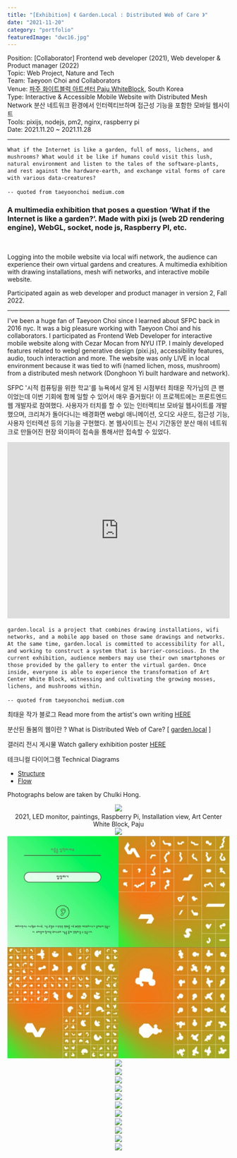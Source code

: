 ```yaml
---
title: "[Exhibition] 《 Garden.Local : Distributed Web of Care 》"
date: "2021-11-20"
category: "portfolio"
featuredImage: "dwc16.jpg"
---
```


<div class="intro">
Position: [Collaborator] Frontend web developer (2021), Web developer & Product manager (2022) <br />
Topic: Web Project, Nature and Tech <br />
Team: Taeyoon Choi and Collaborators <br />
Venue: <a target="_blank" rel="noreferrer" href="https://whiteblock.org/%EC%A0%84%EC%8B%9C/view/2792034">파주 화이트블럭 아트센터 Paju WhiteBlock</a>, South Korea <br />
Type: Interactive & Accessible Mobile Website with Distributed Mesh Network 분산 네트워크 환경에서 인터렉티브하며 접근성 기능을 포함한 모바일 웹사이트 <br />
Tools: pixijs, nodejs, pm2, nginx, raspberry pi<br />
Date: 2021.11.20 ~ 2021.11.28 <br />
</div>
<hr />

```
What if the Internet is like a garden, full of moss, lichens, and mushrooms? What would it be like if humans could visit this lush, natural environment and listen to the tales of the software-plants, and rest against the hardware-earth, and exchange vital forms of care with various data-creatures?

-- quoted from taeyoonchoi medium.com
```

<h3>A multimedia exhibition that poses a question ‘What if the Internet is like a garden?’. Made with pixi js (web 2D rendering engine), WebGL, socket, node js, Raspberry PI, etc. </h3>

<br />

Logging into the mobile website via local wifi network, the audience can experience their own virtual gardens and creatures. A multimedia exhibition with drawing installations, mesh wifi networks, and interactive mobile website.

Participated again as web developer and product manager in version 2, Fall 2022.

---

I've been a huge fan of Taeyoon Choi since I learned about SFPC back in 2016 nyc. It was a big pleasure working with Taeyoon Choi and his collaborators. I participated as Frontend Web Developer for interactive mobile website along with Cezar Mocan from NYU ITP. I mainly developed features related to webgl generative design (pixi.js), accessibility features, audio, touch interaction and more. The website was only LIVE in local environment because it was tied to wifi (named lichen, moss, mushroom) from a distributed mesh network (Donghoon Yi built hardware and network).

SFPC '시적 컴퓨팅을 위한 학교'를 뉴욕에서 알게 된 시점부터 최태윤 작가님의 큰 팬이었는데 이번 기회에 함께 일할 수 있어서 매우 즐거웠다! 이 프로젝트에는 프론트엔드 웹 개발자로 참여했다. 사용자가 터치를 할 수 있는 인터렉티브 모바일 웹사이트를 개발했으며, 크리쳐가 돌아다니는 배경화면 webgl 애니메이션, 오디오 사운드, 접근성 기능, 사용자 인터렉션 등의 기능을 구현했다. 본 웹사이트는 전시 기간동안 분산 매쉬 네트워크로 만들어진 현장 와이파이 접속을 통해서만 접속할 수 있었다.

<iframe width="100%" height="400" src="https://www.youtube.com/embed/4rHwXSdUtBs" title="YouTube video player" frameborder="0" allow="accelerometer; autoplay; clipboard-write; encrypted-media; gyroscope; picture-in-picture" allowfullscreen></iframe>

```
garden.local is a project that combines drawing installations, wifi networks, and a mobile app based on those same drawings and networks. At the same time, garden.local is committed to accessibility for all, and working to construct a system that is barrier-conscious. In the current exhibition, audience members may use their own smartphones or those provided by the gallery to enter the virtual garden. Once inside, everyone is able to experience the transformation of Art Center White Block, witnessing and cultivating the growing mosses, lichens, and mushrooms within.

-- quoted from taeyoonchoi medium.com
```

최태윤 작가 블로그 Read more from the artist's own writing [HERE](https://tchoi8.medium.com/distributed-web-of-care-garden-local-1b8976f38606)

분산된 돌봄의 웹이란 ? What is Distributed Web of Care? [ [garden.local](http://distributedweb.care/) ]

갤러리 전시 게시물 Watch gallery exhibition poster [HERE](https://whiteblock.org/%EC%A0%84%EC%8B%9C/view/2792034)

테크니컬 다이어그램 Technical Diagrams

- [Structure](https://www.figma.com/file/w2HzFecg65sds39SEc4S6Z/Software-Diagram?node-id=0%3A1)
- [Flow](https://www.figma.com/file/w2HzFecg65sds39SEc4S6Z/Software-Diagram?node-id=9%3A4)

Photographs below are taken by Chulki Hong.

<figure style="display: block; margin: 0 auto; text-align: center">
<img src="dwc15.jpg">
<figcaption><garden.local> 2021, LED monitor, paintings, Raspberry Pi, Installation view, Art Center White Block, Paju</figcaption>
</figure>

<figure style="display: block; margin: 0 auto; text-align: center">
<img src="dwc16.jpg">
<figcaption></figcaption>
</figure>

<figure style="display: block; margin: 0 auto; text-align: center">
<img src="dwcgrid.jpg">
<figcaption></figcaption>
</figure>

<figure style="display: block; margin: 0 auto; text-align: center">
<img src="dwc4.jpg">
<figcaption></figcaption>
</figure>

<figure style="display: block; margin: 0 auto; text-align: center">
<img src="dwc10.jpg">
<figcaption></figcaption>
</figure>

<figure style="display: block; margin: 0 auto; text-align: center">
<img src="dwc11.jpg">
<figcaption></figcaption>
</figure>

<figure style="display: block; margin: 0 auto; text-align: center">
<img src="dwc12.jpg">
<figcaption></figcaption>
</figure>

<figure style="display: block; margin: 0 auto; text-align: center">
<img src="dwc6.jpg">
<figcaption></figcaption>
</figure>

<figure style="display: block; margin: 0 auto; text-align: center">
<img src="dwc8.jpg">
<figcaption></figcaption>
</figure>

<figure style="display: block; margin: 0 auto; text-align: center">
<img src="dwc9.jpg">
<figcaption></figcaption>
</figure>

<figure style="display: block; margin: 0 auto; text-align: center">
<img src="dwc13.jpg">
<figcaption></figcaption>
</figure>

<figure style="display: block; margin: 0 auto; text-align: center">
<img src="dwc14.jpg">
<figcaption></figcaption>
</figure>

<figure style="display: block; margin: 0 auto; text-align: center">
<img src="dwc1.jpg">
<figcaption></figcaption>
</figure>

<figure style="display: block; margin: 0 auto; text-align: center">
<img src="dwc3.jpg">
<figcaption></figcaption>
</figure>
